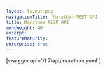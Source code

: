 ```yaml
---
layout: layout.pug
navigationTitle:  Marathon REST API
title: Marathon REST API
menuWeight: 40
excerpt:
featureMaturity:
enterprise: true
---
```


[swagger api='/1.7/api/marathon.yaml']